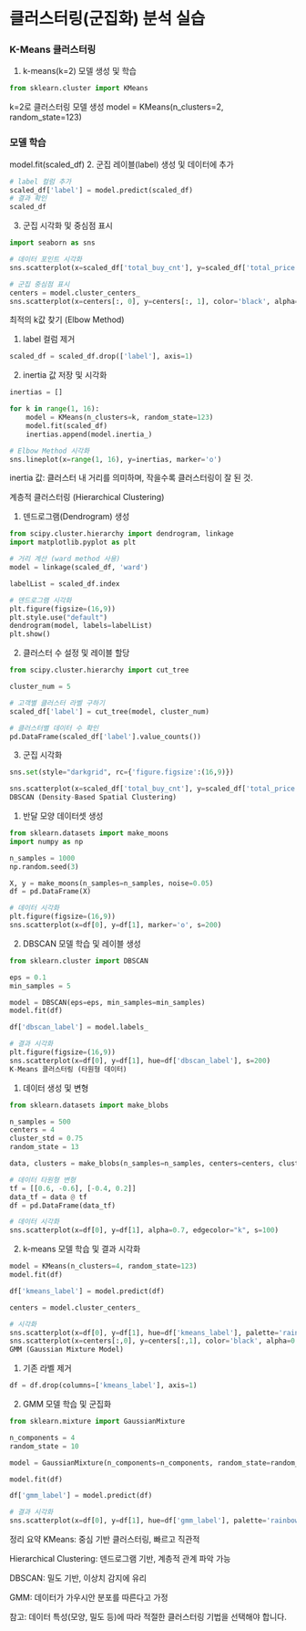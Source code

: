 # 클러스터링(군집화) 분석 실습

### K-Means 클러스터링

1. k-means(k=2) 모델 생성 및 학습
```python
from sklearn.cluster import KMeans
```
k=2로 클러스터링 모델 생성
model = KMeans(n_clusters=2, random_state=123)

### 모델 학습
model.fit(scaled_df)
2. 군집 레이블(label) 생성 및 데이터에 추가
```python
# label 컬럼 추가
scaled_df['label'] = model.predict(scaled_df)
# 결과 확인
scaled_df
```
3. 군집 시각화 및 중심점 표시
```python
import seaborn as sns

# 데이터 포인트 시각화
sns.scatterplot(x=scaled_df['total_buy_cnt'], y=scaled_df['total_price'], hue=scaled_df['label'], s=200, palette='bright')

# 군집 중심점 표시
centers = model.cluster_centers_
sns.scatterplot(x=centers[:, 0], y=centers[:, 1], color='black', alpha=0.8, s=400)
```

최적의 k값 찾기 (Elbow Method)
1. label 컬럼 제거
```python
scaled_df = scaled_df.drop(['label'], axis=1)
```

2. inertia 값 저장 및 시각화
```python
inertias = []

for k in range(1, 16):
    model = KMeans(n_clusters=k, random_state=123)
    model.fit(scaled_df)
    inertias.append(model.inertia_)

# Elbow Method 시각화
sns.lineplot(x=range(1, 16), y=inertias, marker='o')
```
inertia 값: 클러스터 내 거리를 의미하며, 작을수록 클러스터링이 잘 된 것.

계층적 클러스터링 (Hierarchical Clustering)
1. 덴드로그램(Dendrogram) 생성
```python
from scipy.cluster.hierarchy import dendrogram, linkage
import matplotlib.pyplot as plt

# 거리 계산 (ward method 사용)
model = linkage(scaled_df, 'ward')

labelList = scaled_df.index

# 덴드로그램 시각화
plt.figure(figsize=(16,9))
plt.style.use("default")
dendrogram(model, labels=labelList)
plt.show()
```

2. 클러스터 수 설정 및 레이블 할당
```python
from scipy.cluster.hierarchy import cut_tree

cluster_num = 5

# 고객별 클러스터 라벨 구하기
scaled_df['label'] = cut_tree(model, cluster_num)

# 클러스터별 데이터 수 확인
pd.DataFrame(scaled_df['label'].value_counts())
```

3. 군집 시각화
```python
sns.set(style="darkgrid", rc={'figure.figsize':(16,9)})

sns.scatterplot(x=scaled_df['total_buy_cnt'], y=scaled_df['total_price'], hue=scaled_df['label'], s=200, palette='bright')
DBSCAN (Density-Based Spatial Clustering)
```

1. 반달 모양 데이터셋 생성
```python
from sklearn.datasets import make_moons
import numpy as np

n_samples = 1000
np.random.seed(3)

X, y = make_moons(n_samples=n_samples, noise=0.05)
df = pd.DataFrame(X)

# 데이터 시각화
plt.figure(figsize=(16,9))
sns.scatterplot(x=df[0], y=df[1], marker='o', s=200)
```

2. DBSCAN 모델 학습 및 레이블 생성
```python
from sklearn.cluster import DBSCAN

eps = 0.1
min_samples = 5

model = DBSCAN(eps=eps, min_samples=min_samples)
model.fit(df)

df['dbscan_label'] = model.labels_

# 결과 시각화
plt.figure(figsize=(16,9))
sns.scatterplot(x=df[0], y=df[1], hue=df['dbscan_label'], s=200)
K-Means 클러스터링 (타원형 데이터)
```

1. 데이터 생성 및 변형
```python
from sklearn.datasets import make_blobs

n_samples = 500
centers = 4
cluster_std = 0.75
random_state = 13

data, clusters = make_blobs(n_samples=n_samples, centers=centers, cluster_std=cluster_std, random_state=random_state)

# 데이터 타원형 변형
tf = [[0.6, -0.6], [-0.4, 0.2]]
data_tf = data @ tf
df = pd.DataFrame(data_tf)

# 데이터 시각화
sns.scatterplot(x=df[0], y=df[1], alpha=0.7, edgecolor="k", s=100)
```

2. k-means 모델 학습 및 결과 시각화
```python
model = KMeans(n_clusters=4, random_state=123)
model.fit(df)

df['kmeans_label'] = model.predict(df)

centers = model.cluster_centers_

# 시각화
sns.scatterplot(x=df[0], y=df[1], hue=df['kmeans_label'], palette='rainbow', alpha=0.7, s=200)
sns.scatterplot(x=centers[:,0], y=centers[:,1], color='black', alpha=0.8, s=100)
GMM (Gaussian Mixture Model)
```

1. 기존 라벨 제거
```python
df = df.drop(columns=['kmeans_label'], axis=1)
```

2. GMM 모델 학습 및 군집화
```python
from sklearn.mixture import GaussianMixture

n_components = 4
random_state = 10

model = GaussianMixture(n_components=n_components, random_state=random_state)

model.fit(df)

df['gmm_label'] = model.predict(df)

# 결과 시각화
sns.scatterplot(x=df[0], y=df[1], hue=df['gmm_label'], palette='rainbow', alpha=0.7, s=100)
```

정리 요약
KMeans: 중심 기반 클러스터링, 빠르고 직관적

Hierarchical Clustering: 덴드로그램 기반, 계층적 관계 파악 가능

DBSCAN: 밀도 기반, 이상치 감지에 유리

GMM: 데이터가 가우시안 분포를 따른다고 가정

참고: 데이터 특성(모양, 밀도 등)에 따라 적절한 클러스터링 기법을 선택해야 합니다.